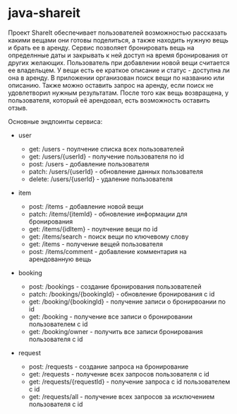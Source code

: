 # java-shareit
Проект ShareIt обеспечивает пользователей возможностью рассказать какими вещами они готовы поделиться, а также находить нужную вещь и брать ее в аренду. Сервис позволяет бронировать вещь на определнные даты и закрывать к ней доступ на время бронирования от других желающих. 
Пользователь при добавлении новой вещи считается ее владельцем. У вещи есть ее краткое описание и статус - доступна ли она в аренду. В приложении организован поиск вещи по названию или описанию. Также можно оставить запрос на аренду, если поиск не удовлетворил нужным результатам.
После того как вещь возвращена, у пользователя, который её арендовал, есть возможность оставить отзыв.

Основные эндпоинты сервиса:
* user
   - get: /users - поулчение списка всех пользователей
   - get: /users/{userId} - получение пользователя по id
   - post: /users - добавление пользователя
   - patch: /users/{userId} - обновление данных пользователя
   - delete: /users/{userId} - удаление пользователя
  
* item
   - post: /items - добавление новой вещи
   - patch: /items/{itemId} - обновление информации для бронирования
   - get: /items/{idItem} - поулчение вещи по id
   - get: /items/search - поиск вещи по ключевому слову
   - get: /items - получение вещей пользователя
   - post: /items/comment - добавление комментария на арендованную вещь

* booking
   - post: /bookings - создание бронирования пользователей
   - patch: /bookings/{bookingId} - обновление бронирования с id
   - get: /booking/{bookingId} - получение записи о бронирвоании по id
   - get: /booking - получение все записи о бронировании пользователем с id
   - get: /booking/owner - получить все записи бронирования пользователя с id

* request
   - post: /requests - создание запроса на бронирование
   - get: /requests - получение всех запросов пользователя с id
   - get: /requests/{requestId} - получение запроса с id пользователем с id
   - get: /requests/all - получение всех запросов за исключением пользователя с id
  
  
